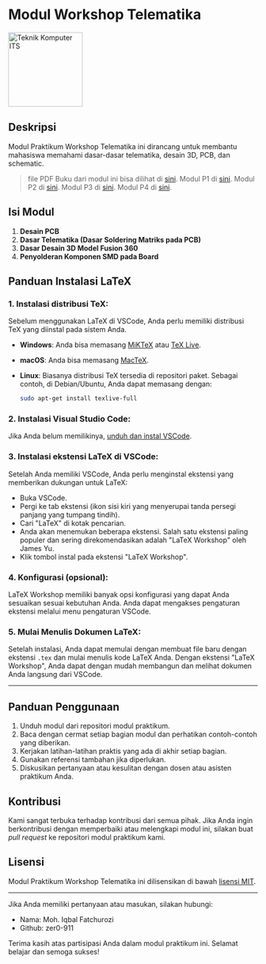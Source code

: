 # Modul Workshop Telematika

<img src="https://www.its.ac.id/komputer/wp-content/uploads/sites/28/2018/03/image10.png" alt="Teknik Komputer ITS" width="150" height="150">

## Deskripsi

Modul Praktikum Workshop Telematika ini dirancang untuk membantu mahasiswa memahami dasar-dasar telematika, desain 3D, PCB, dan schematic.

> file PDF Buku dari modul ini bisa dilihat di [sini](https://zer0-911.github.io/modul-workshop-telematika/modul.pdf).
> Modul P1 di [sini](https://zer0-911.github.io/modul-workshop-telematika/P1.pdf).
> Modul P2 di [sini](https://zer0-911.github.io/modul-workshop-telematika/P2.pdf).
> Modul P3 di [sini](https://zer0-911.github.io/modul-workshop-telematika/P3.pdf).
> Modul P4 di [sini](https://zer0-911.github.io/modul-workshop-telematika/P4.pdf).

## Isi Modul

1. **Desain PCB**
2. **Dasar Telematika (Dasar Soldering Matriks pada PCB)**
3. **Dasar Desain 3D Model Fusion 360**
4. **Penyolderan Komponen SMD pada Board**

## Panduan Instalasi LaTeX

### 1. Instalasi distribusi TeX:

Sebelum menggunakan LaTeX di VSCode, Anda perlu memiliki distribusi TeX yang diinstal pada sistem Anda.

- **Windows**: Anda bisa memasang [MiKTeX](https://miktex.org/) atau [TeX Live](https://www.tug.org/texlive/).
- **macOS**: Anda bisa memasang [MacTeX](https://www.tug.org/mactex/).

- **Linux**: Biasanya distribusi TeX tersedia di repositori paket. Sebagai contoh, di Debian/Ubuntu, Anda dapat memasang dengan:
  ```bash
  sudo apt-get install texlive-full
  ```

### 2. Instalasi Visual Studio Code:

Jika Anda belum memilikinya, [unduh dan instal VSCode](https://code.visualstudio.com/).

### 3. Instalasi ekstensi LaTeX di VSCode:

Setelah Anda memiliki VSCode, Anda perlu menginstal ekstensi yang memberikan dukungan untuk LaTeX:

- Buka VSCode.
- Pergi ke tab ekstensi (ikon sisi kiri yang menyerupai tanda persegi panjang yang tumpang tindih).
- Cari "LaTeX" di kotak pencarian.
- Anda akan menemukan beberapa ekstensi. Salah satu ekstensi paling populer dan sering direkomendasikan adalah "LaTeX Workshop" oleh James Yu.
- Klik tombol instal pada ekstensi "LaTeX Workshop".

### 4. Konfigurasi (opsional):

LaTeX Workshop memiliki banyak opsi konfigurasi yang dapat Anda sesuaikan sesuai kebutuhan Anda. Anda dapat mengakses pengaturan ekstensi melalui menu pengaturan VSCode.

### 5. Mulai Menulis Dokumen LaTeX:

Setelah instalasi, Anda dapat memulai dengan membuat file baru dengan ekstensi `.tex` dan mulai menulis kode LaTeX Anda. Dengan ekstensi "LaTeX Workshop", Anda dapat dengan mudah membangun dan melihat dokumen Anda langsung dari VSCode.

---

## Panduan Penggunaan

1. Unduh modul dari repositori modul praktikum.
2. Baca dengan cermat setiap bagian modul dan perhatikan contoh-contoh yang diberikan.
3. Kerjakan latihan-latihan praktis yang ada di akhir setiap bagian.
4. Gunakan referensi tambahan jika diperlukan.
5. Diskusikan pertanyaan atau kesulitan dengan dosen atau asisten praktikum Anda.

## Kontribusi

Kami sangat terbuka terhadap kontribusi dari semua pihak. Jika Anda ingin berkontribusi dengan memperbaiki atau melengkapi modul ini, silakan buat _pull request_ ke repositori modul praktikum kami.

## Lisensi

Modul Praktikum Workshop Telematika ini dilisensikan di bawah [lisensi MIT](LICENSE).

---

Jika Anda memiliki pertanyaan atau masukan, silakan hubungi:

- Nama: Moh. Iqbal Fatchurozi
- Github: zer0-911

Terima kasih atas partisipasi Anda dalam modul praktikum ini. Selamat belajar dan semoga sukses!
